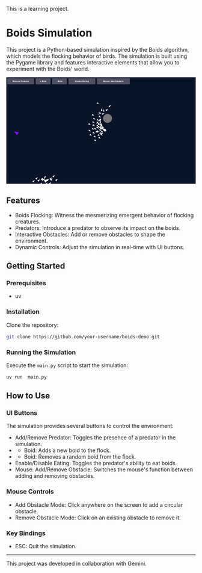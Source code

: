 This is a learning project.

# Boids Simulation

This project is a Python-based simulation inspired by the Boids algorithm, which models the flocking behavior of birds. The simulation is built using the Pygame library and features interactive elements that allow you to experiment with the Boids' world.

![Boids Simulation Demo](demo.gif)

## Features

*   Boids Flocking: Witness the mesmerizing emergent behavior of flocking creatures.
*   Predators: Introduce a predator to observe its impact on the boids.
*   Interactive Obstacles: Add or remove obstacles to shape the environment.
*   Dynamic Controls: Adjust the simulation in real-time with UI buttons.

## Getting Started

### Prerequisites

*   uv

### Installation

Clone the repository:
```bash
git clone https://github.com/your-username/boids-demo.git
```

### Running the Simulation

Execute the `main.py` script to start the simulation:

```bash
uv run  main.py
```

## How to Use

### UI Buttons

The simulation provides several buttons to control the environment:

*   Add/Remove Predator: Toggles the presence of a predator in the simulation.
*   + Boid: Adds a new boid to the flock.
*   - Boid: Removes a random boid from the flock.
*   Enable/Disable Eating: Toggles the predator's ability to eat boids.
*   Mouse: Add/Remove Obstacle: Switches the mouse's function between adding and removing obstacles.

### Mouse Controls

*   Add Obstacle Mode: Click anywhere on the screen to add a circular obstacle.
*   Remove Obstacle Mode: Click on an existing obstacle to remove it.

### Key Bindings

*   ESC: Quit the simulation.

---

This project was developed in collaboration with Gemini.